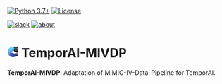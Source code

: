 <!-- These are examples of badges you might want to add to your README:
     please update the URLs accordingly

[![Built Status](https://api.cirrus-ci.com/github/<USER>/temporai-mivdp.svg?branch=main)](https://cirrus-ci.com/github/<USER>/temporai-mivdp)
[![ReadTheDocs](https://readthedocs.org/projects/temporai-mivdp/badge/?version=latest)](https://temporai-mivdp.readthedocs.io/en/stable/)
[![Coveralls](https://img.shields.io/coveralls/github/<USER>/temporai-mivdp/main.svg)](https://coveralls.io/r/<USER>/temporai-mivdp)
[![PyPI-Server](https://img.shields.io/pypi/v/temporai-mivdp.svg)](https://pypi.org/project/temporai-mivdp/)
[![Conda-Forge](https://img.shields.io/conda/vn/conda-forge/temporai-mivdp.svg)](https://anaconda.org/conda-forge/temporai-mivdp)
[![Monthly Downloads](https://pepy.tech/badge/temporai-mivdp/month)](https://pepy.tech/project/temporai-mivdp)
[![Twitter](https://img.shields.io/twitter/url/http/shields.io.svg?style=social&label=Twitter)](https://twitter.com/temporai-mivdp)
-->

<!-- exclude_docs -->
[![Python 3.7+](https://img.shields.io/badge/python-3.7+-blue.svg)](https://www.python.org/downloads/release/python-370/)
[![License](https://img.shields.io/badge/License-Apache_2.0-blue.svg)](https://github.com/vanderschaarlab/temporai-mivdp/tree/main/LICENSE.txt)

[![slack](https://img.shields.io/badge/chat-on%20slack-purple?logo=slack)](https://join.slack.com/t/vanderschaarlab/shared_invite/zt-1u2rmhw06-sHS5nQDMN3Ka2Zer6sAU6Q)
[![about](https://img.shields.io/badge/about-The%20van%20der%20Schaar%20Lab-blue)](https://www.vanderschaar-lab.com/)
<!-- exclude_docs_end -->

# <img src='https://raw.githubusercontent.com/vanderschaarlab/temporai-mivdp/main/docs/assets/TemporAI_MIVDP_Logo_Icon.png' height=25> TemporAI-MIVDP

**TemporAI-MIVDP**: Adaptation of MIMIC-IV-Data-Pipeline for TemporAI.

